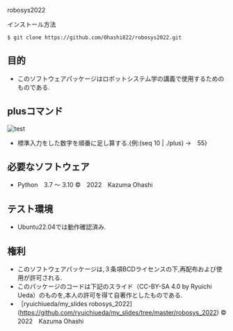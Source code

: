 robosys2022

インストール方法 
```
$ git clone https://github.com/Ohashi822/robosys2022.git
```
## 目的
* このソフトウェアパッケージはロボットシステム学の講義で使用するためのものである.

## plusコマンド
![test](https://github.com/Ohashi822/robosys2022/actions/workflows/test.yml/badge.svg)
* 標準入力をした数字を順番に足し算する.{例:(seq 10 | ./plus) →　55}

## 必要なソフトウェア
* Python　3.7 ～ 3.10
©　2022　Kazuma Ohashi

## テスト環境
* Ubuntu22.04では動作確認済み.

## 権利
* このソフトウェアパッケージは,３条項BCDライセンスの下,再配布および使用が許可される.
* このパッケージのコードは下記のスライド（CC-BY-SA 4.0 by Ryuichi Ueda）のものを,本人の許可を得て自著作としたものである.
* ［ryuichiueda/my_slides robosys_2022](https://github.com/ryuichiueda/my_slides/tree/master/robosys_2022)
©　2022　Kazuma Ohashi

